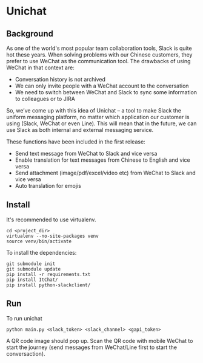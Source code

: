 # Unichat

## Background
As one of the world's most popular team collaboration tools, Slack is quite hot these years. When solving problems with our Chinese customers, they prefer to use WeChat as the communication tool. The drawbacks of using WeChat in that context are:

* Conversation history is not archived
* We can only invite people with a WeChat account to the conversation
* We need to switch between WeChat and Slack to sync some information to colleagues or to JIRA

So, we’ve come up with this idea of Unichat – a tool to make Slack the uniform messaging platform, no matter which application our customer is using (Slack, WeChat or even Line). This will mean that in the future, we can use Slack as both internal and external messaging service.

These functions have been included in the first release:
* Send text message from WeChat to Slack and vice versa
* Enable translation for text messages from Chinese to English and vice versa
* Send attachment (image/pdf/excel/video etc) from WeChat to Slack and vice versa
* Auto translation for emojis

## Install

It's recommended to use virtualenv.

```
cd <project_dir>
virtualenv --no-site-packages venv
source venv/bin/activate
```

To install the dependencies:

```
git submodule init
git submodule update
pip install -r requirements.txt
pip install ItChat/
pip install python-slackclient/
```

## Run

To run unichat

```
python main.py <slack_token> <slack_channel> <gapi_token>
```

A QR code image should pop up. Scan the QR code with mobile WeChat to start the
journey (send messages from WeChat/Line first to start the conversaction).
